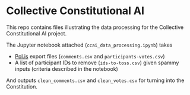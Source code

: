 # Collective Constitutional AI
This repo contains files illustrating the data processing for the Collective Constitutional AI project.

The Jupyter notebook attached (`ccai_data_processing.ipynb`) takes
- [Pol.is](https://pol.is) export files (`comments.csv` and `participants-votes.csv`)
- A list of participant IDs to remove (`ids-to-toss.csv`) given spammy inputs (criteria described in the notebook)

And outputs `clean_comments.csv` and `clean_votes.csv` for turning into the Constitution.

